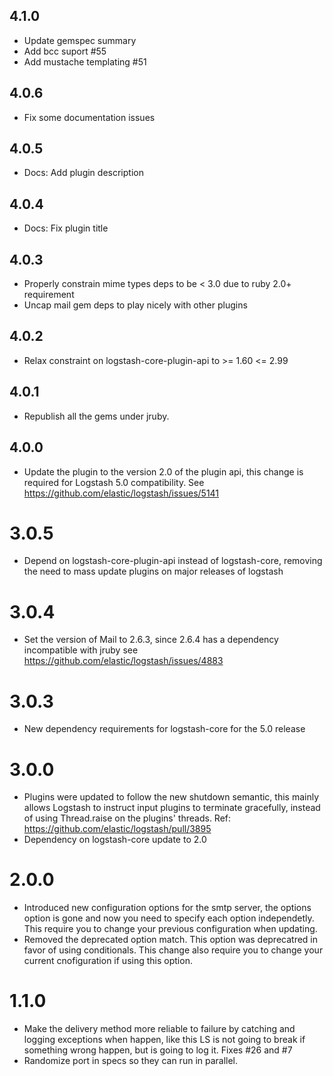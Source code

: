 ## 4.1.0
  - Update gemspec summary
  - Add bcc suport #55
  - Add mustache templating #51

## 4.0.6
  - Fix some documentation issues

## 4.0.5
  - Docs: Add plugin description

## 4.0.4
  - Docs: Fix plugin title

## 4.0.3
  - Properly constrain mime types deps to be < 3.0 due to ruby 2.0+ requirement
  - Uncap mail gem deps to play nicely with other plugins

## 4.0.2
  - Relax constraint on logstash-core-plugin-api to >= 1.60 <= 2.99

## 4.0.1
  - Republish all the gems under jruby.
## 4.0.0
  - Update the plugin to the version 2.0 of the plugin api, this change is required for Logstash 5.0 compatibility. See https://github.com/elastic/logstash/issues/5141
# 3.0.5
  - Depend on logstash-core-plugin-api instead of logstash-core, removing the need to mass update plugins on major releases of logstash
# 3.0.4
  - Set the version of Mail to 2.6.3, since 2.6.4 has a dependency incompatible with jruby see https://github.com/elastic/logstash/issues/4883
  
# 3.0.3
  - New dependency requirements for logstash-core for the 5.0 release

# 3.0.0
 - Plugins were updated to follow the new shutdown semantic, this mainly allows Logstash to instruct input plugins to terminate gracefully, 
   instead of using Thread.raise on the plugins' threads. Ref: https://github.com/elastic/logstash/pull/3895
 - Dependency on logstash-core update to 2.0

# 2.0.0
  - Introduced new configuration options for the smtp server, the
    options option is gone and now you need to specify each option
    independetly. This require you to change your previous configuration
    when updating.
  - Removed the deprecated option match. This option was deprecatred in
    favor of using conditionals. This change also require you to change
    your current cnofiguration if using this option.

# 1.1.0
  - Make the delivery method more reliable to failure by catching and
    logging exceptions when happen, like this LS is not going to break
    if something wrong happen, but is going to log it. Fixes #26 and #7
  - Randomize port in specs so they can run in parallel.
